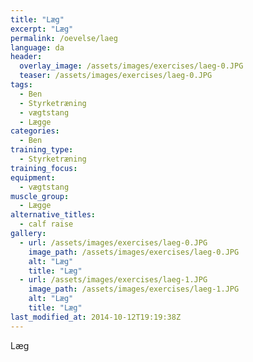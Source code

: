 ```yaml
---
title: "Læg"
excerpt: "Læg"
permalink: /oevelse/laeg
language: da
header:
  overlay_image: /assets/images/exercises/laeg-0.JPG
  teaser: /assets/images/exercises/laeg-0.JPG
tags:
  - Ben
  - Styrketræning
  - vægtstang
  - Lægge
categories:
  - Ben
training_type: 
  - Styrketræning
training_focus: 
equipment:
  - vægtstang
muscle_group:
  - Lægge
alternative_titles:
  - calf raise
gallery:
  - url: /assets/images/exercises/laeg-0.JPG
    image_path: /assets/images/exercises/laeg-0.JPG
    alt: "Læg"
    title: "Læg"
  - url: /assets/images/exercises/laeg-1.JPG
    image_path: /assets/images/exercises/laeg-1.JPG
    alt: "Læg"
    title: "Læg"
last_modified_at: 2014-10-12T19:19:38Z
---
```


Læg
